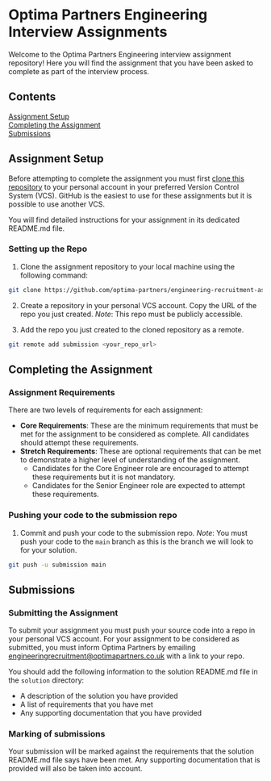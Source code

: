 # Optima Partners Engineering Interview Assignments

Welcome to the Optima Partners Engineering interview assignment repository! Here you will find the assignment that you have been asked to complete as part of the interview process.

## Contents

[Assignment Setup](#assignment-setup)<br>
[Completing the Assignment](#completing-the-assignment)<br>
[Submissions](#submissions)

## Assignment Setup

Before attempting to complete the assignment you must first [clone this repository](#cloning-the-repo) to your personal account in your preferred Version Control System (VCS). GitHub is the easiest to use for these assignments but it is possible to use another VCS.

You will find detailed instructions for your assignment in its dedicated README.md file.

### Setting up the Repo

1. Clone the assignment repository to your local machine using the following command:

```bash
git clone https://github.com/optima-partners/engineering-recruitment-assignments.git
```

2. Create a repository in your personal VCS account. Copy the URL of the repo you just created.
*Note*: This repo must be publicly accessible. 

3. Add the repo you just created to the cloned repository as a remote.

```bash
git remote add submission <your_repo_url>
```

## Completing the Assignment

### Assignment Requirements

There are two levels of requirements for each assignment:

- **Core Requirements**: These are the minimum requirements that must be met for the assignment to be considered as complete. All candidates should attempt these requirements.
- **Stretch Requirements**: These are optional requirements that can be met to demonstrate a higher level of understanding of the assignment. 
  - Candidates for the Core Engineer role are encouraged to attempt these requirements but it is not mandatory. 
  - Candidates for the Senior Engineer role are expected to attempt these requirements.

### Pushing your code to the submission repo

1. Commit and push your code to the submission repo. *Note*: You must push your code to the `main` branch as this is the branch we will look to for your solution.

```bash
git push -u submission main
```

## Submissions

### Submitting the Assignment

To submit your assignment you must push your source code into a repo in your personal VCS account. For your assignment to be considered as submitted, you must inform Optima Partners by emailing engineeringrecruitment@optimapartners.co.uk with a link to your repo.

You should add the following information to the solution README.md file in the `solution` directory:

- A description of the solution you have provided
- A list of requirements that you have met
- Any supporting documentation that you have provided

### Marking of submissions

Your submission will be marked against the requirements that the solution README.md file says have been met. Any supporting documentation that is provided will also be taken into account.

